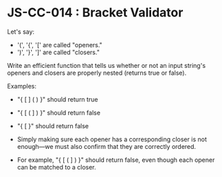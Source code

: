 # JS-CC-014 : Bracket Validator

Let's say:

- '(', '{', '[' are called "openers."
- ')', '}', ']' are called "closers."

Write an efficient function that tells us whether or not an input string's openers and closers are properly nested (returns true or false).

Examples:
- "{ [ ] ( ) }" should return true
- "{ [ ( ] ) }" should return false
- "{ [ }" should return false

- Simply making sure each opener has a corresponding closer is not enough—we must also confirm that they are correctly ordered.
- For example, "{ [ ( ] ) }" should return false, even though each opener can be matched to a closer.
